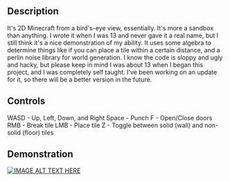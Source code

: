 ## Description

It's 2D Minecraft from a bird's-eye view, essentially.
It's more a sandbox than anything. I wrote it when I was 13 and never gave it a real name, but I still think it's a nice demonstration of my ability. 
It uses some algebra to determine things like if you can place a tile within a certain distance, and a perlin noise library for world generation.
I know the code is sloppy and ugly and hacky, but please keep in mind I was about 13 when I began this project, and I was completely self taught.
I've been working on an update for it, so there will be a better version in the future.

## Controls

WASD - Up, Left, Down, and Right
Space - Punch
F - Open/Close doors
RMB - Break tile
LMB - Place tile
Z - Toggle between solid (wall) and non-solid (floor) tiles

## Demonstration

[![IMAGE ALT TEXT HERE](https://img.youtube.com/vi/HG_oHZv_UqY/0.jpg)](https://www.youtube.com/watch?v=HG_oHZv_UqY)
